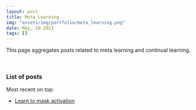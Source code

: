 ```yaml
---
layout: post
title: Meta Learning
img: "assets/img/portfolio/meta_learning.png"
date: May, 10 2021
tags: []
---
```


This page aggregates posts related to meta learning and continual learning.

<!--
## Content

* TOC
{:toc}

-->
<br/>

### List of posts

Most recent on top:

- [Learn to mask activation](/2021/05/02/learning-mask.html)

<br/>


<!-- To be copied at the end of the post to render the table of content -->
<script type="text/javascript">
$(document).ready(function() {
    $('#toc').toc();
});
</script>
